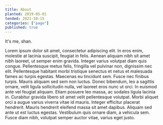 ```yaml
---
title: About
planted: 2019-05-01
tended: 2021-10-15
categories: ["page"]
published: true
---
```


It's me, shan.

Lorem ipsum dolor sit amet, consectetur adipiscing elit. In eros enim,
molestie at lacinia suscipit, feugiat in felis. Aenean aliquam nibh sit
amet nibh laoreet, ut semper enim gravida. Integer varius volutpat diam
quis congue. Pellentesque metus felis, fringilla vel pulvinar non,
dignissim nec elit. Pellentesque habitant morbi tristique senectus et
netus et malesuada fames ac turpis egestas. Maecenas eu tincidunt sem.
Fusce nec finibus turpis. Mauris aliquam sed sem non luctus. Donec
bibendum, leo a sagittis ornare, velit ligula sollicitudin nulla, vel
laoreet eros nunc ut orci. In euismod ante vel feugiat aliquam. Etiam
posuere leo massa, ac sodales ligula lacinia in. Curabitur gravida
libero sit amet velit pellentesque volutpat. Morbi aliquet orci a augue
varius viverra vitae id mauris. Integer efficitur placerat hendrerit.
Mauris hendrerit eleifend massa sit amet dapibus. Aliquam sed ante ut
est luctus egestas. Vestibulum quis ornare diam, a vehicula sem. Fusce
diam nibh, volutpat semper auctor vitae, varius eget justo.
